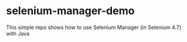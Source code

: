 # selenium-manager-demo
This simple repo shows how to use Selenium Manager (in Selenium 4.7) with Java
